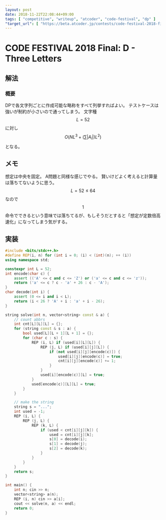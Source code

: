 ```yaml
---
layout: post
date: 2018-11-22T22:08:44+09:00
tags: [ "competitive", "writeup", "atcoder", "code-festival", "dp" ]
"target_url": [ "https://beta.atcoder.jp/contests/code-festival-2018-final/tasks/code_festival_2018_final_d" ]
---
```


# CODE FESTIVAL 2018 Final: D - Three Letters

## 解法

### 概要

DPで各文字列ごとに作成可能な略称をすべて列挙すればよい。
テストケースは強いが制約が小さいので通ってしまう。
文字種 $$L = 52$$ に対し $$O(N L^3 + (\sum |A_i|) L^2)$$ となる。

## メモ

想定は中央を固定。
A問題と同様な感じでやる。
賢いけどよく考えると計算量は落ちてないように思う。
$$L = 52 \le 64$$ なので$$1$$命令でできるという意味では落ちてるが、もしそうだとすると「想定が定数倍高速化」になってしまう気がする。

## 実装

``` c++
#include <bits/stdc++.h>
#define REP(i, n) for (int i = 0; (i) < (int)(n); ++ (i))
using namespace std;

constexpr int L = 52;
int encode(char c) {
    assert (('A' <= c and c <= 'Z') or ('a' <= c and c <= 'z'));
    return ('a' <= c ? c - 'a' + 26 : c - 'A');
}
char decode(int i) {
    assert (0 <= i and i < L);
    return (i < 26 ? 'A' + i : 'a' + i - 26);
}

string solve(int n, vector<string> const & a) {
    // count abbrs
    int cnt[L][L][L] = {};
    for (string const & s : a) {
        bool used[L][L + 1][L + 1] = {};
        for (char c : s) {
            REP (i, L) if (used[i][L][L]) {
                REP (j, L) if (used[i][j][L]) {
                    if (not used[i][j][encode(c)]) {
                        used[i][j][encode(c)] = true;
                        cnt[i][j][encode(c)] += 1;
                    }
                }
                used[i][encode(c)][L] = true;
            }
            used[encode(c)][L][L] = true;
        }
    }

    // make the string
    string s = "...";
    int used = -1;
    REP (i, L) {
        REP (j, L) {
            REP (k, L) {
                if (used < cnt[i][j][k]) {
                    used = cnt[i][j][k];
                    s[0] = decode(i);
                    s[1] = decode(j);
                    s[2] = decode(k);
                }
            }
        }
    }
    return s;
}

int main() {
    int n; cin >> n;
    vector<string> a(n);
    REP (i, n) cin >> a[i];
    cout << solve(n, a) << endl;
    return 0;
}
```
